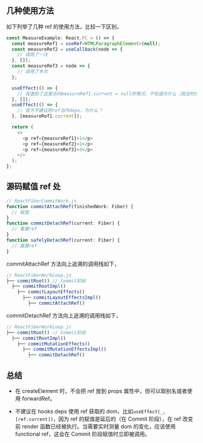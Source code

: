 ## 几种使用方法

如下列举了几种 ref 的使用方法，比较一下区别，

```ts
const MeasureExample: React.FC = () => {
  const measureRef1 = useRef<HTMLParagraphElement>(null);
  const measureRef2 = useCallback(node => {
    // 调用了一次
  }, []);
  const measureRef3 = node => {
    // 调用了多次
  };

  useEffect(() => {
    // 我遇到了这里访问measureRef1.current = null的情况，不知道为什么（我当时用了dangerouslySetInnerHTML）！
  }, []);
  useEffect(() => {
    // 官方不建议把ref当作deps，为什么？
  }, [measureRef1.current]);

  return (
    <>
      <p ref={measureRef1}>1</p>
      <p ref={measureRef2}>2</p>
      <p ref={measureRef3}>3</p>
    </>
  );
};
```

## 源码赋值 ref 处

```ts
// ReactFiberCommitWork.js
function commitAttachRef(finishedWork: Fiber) {
  // 赋值
}
function commitDetachRef(current: Fiber) {
  // 重置ref
}
function safelyDetachRef(current: Fiber) {
  // 重置ref
}
```

commitAttachRef 方法向上追溯的调用栈如下，

```ts
// ReactFiberWorkLoop.js
├── commitRoot() // Commit阶段
  ├── commitRootImpl()
    ├── commitLayoutEffects()
      ├── commitLayoutEffectsImpl()
        ├── commitAttachRef()
```

commitDetachRef 方法向上追溯的调用栈如下，

```ts
// ReactFiberWorkLoop.js
├── commitRoot() // Commit阶段
  ├── commitRootImpl()
    ├── commitMutationEffects()
      ├── commitMutationEffectsImpl()
        ├── commitDetachRef()
```

## 总结

- 在 createElement 时，不会把 ref 放到 props 属性中，但可以取别名或者使用 forwardRef。

- 不建议在 hooks deps 使用 ref 获取的 dom，比如`useEffect(_, [ref.current])`，因为 ref 的赋值是延后的（在 Commit 阶段），在 ref 改变前 render 函数已经被执行。当需要实时测量 dom 的变化，应该使用 functional ref，这会在 Commit 阶段赋值时立即被调用。
